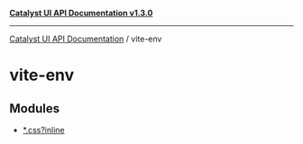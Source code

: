 [**Catalyst UI API Documentation v1.3.0**](../README.md)

---

[Catalyst UI API Documentation](../README.md) / vite-env

# vite-env

## Modules

- [\*.css?inline](*.css?inline/README.md)
